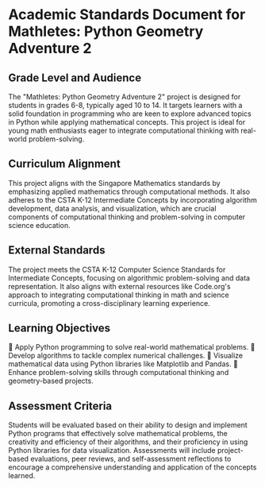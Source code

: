 # Academic Standards Document for Mathletes: Python Geometry Adventure 2

## Grade Level and Audience

The "Mathletes: Python Geometry Adventure 2" project is designed for students in grades 6-8, typically aged 10 to 14. It targets learners with a solid foundation in programming who are keen to explore advanced topics in Python while applying mathematical concepts. This project is ideal for young math enthusiasts eager to integrate computational thinking with real-world problem-solving.

## Curriculum Alignment

This project aligns with the Singapore Mathematics standards by emphasizing applied mathematics through computational methods. It also adheres to the CSTA K-12 Intermediate Concepts by incorporating algorithm development, data analysis, and visualization, which are crucial components of computational thinking and problem-solving in computer science education.

## External Standards

The project meets the CSTA K-12 Computer Science Standards for Intermediate Concepts, focusing on algorithmic problem-solving and data representation. It also aligns with external resources like Code.org's approach to integrating computational thinking in math and science curricula, promoting a cross-disciplinary learning experience.

## Learning Objectives

🚀 Apply Python programming to solve real-world mathematical problems.
🔑 Develop algorithms to tackle complex numerical challenges.
🌟 Visualize mathematical data using Python libraries like Matplotlib and Pandas.
📐 Enhance problem-solving skills through computational thinking and geometry-based projects.

## Assessment Criteria

Students will be evaluated based on their ability to design and implement Python programs that effectively solve mathematical problems, the creativity and efficiency of their algorithms, and their proficiency in using Python libraries for data visualization. Assessments will include project-based evaluations, peer reviews, and self-assessment reflections to encourage a comprehensive understanding and application of the concepts learned.

